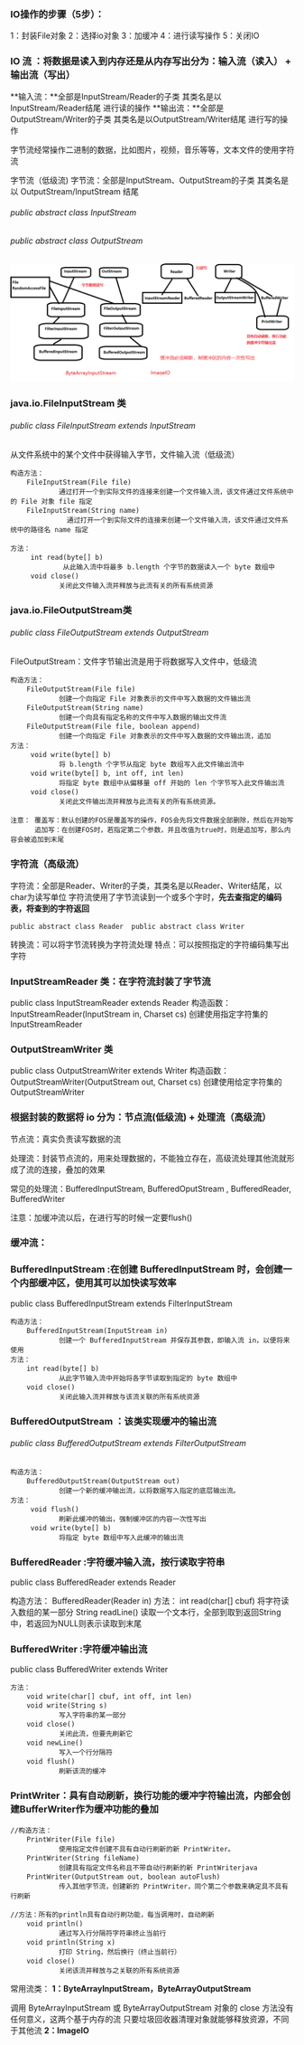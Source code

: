 ### IO操作的步骤（5步）：

1：封装File对象 2：选择io对象 3：加缓冲 4：进行读写操作 5：关闭IO

### IO 流 ：将数据是读入到内存还是从内存写出分为：输入流（读入） + 输出流（写出）

**输入流：**全部是InputStream/Reader的子类 其类名是以InputStream/Reader结尾 进行读的操作 **输出流：**全部是OutputStream/Writer的子类 其类名是以OutputStream/Writer结尾 进行写的操作

字节流经常操作二进制的数据，比如图片，视频，音乐等等，文本文件的使用字符流

字节流（低级流) 字节流：全部是InputStream、OutputStream的子类 其类名是以 OutputStream/InputStream 结尾

###### public abstract class InputStream

###### public abstract class OutputStream

[![IO流.png](https://github.com/likang315/Java/raw/master/Java_note/6%EF%BC%9AFile%EF%BC%8CIO%E6%B5%81/IO%E6%B5%81.png?raw=true)](https://github.com/likang315/Java/blob/master/Java_note/6：File，IO流/IO流.png?raw=true)

### java.io.FileInputStream 类

###### public class FileInputStream extends InputStream

从文件系统中的某个文件中获得输入字节，文件输入流（低级流）

```
构造方法：		
	FileInputStream(File file) 
     		通过打开一个到实际文件的连接来创建一个文件输入流，该文件通过文件系统中的 File 对象 file 指定
	FileInputStream(String name) 
    		  通过打开一个到实际文件的连接来创建一个文件输入流，该文件通过文件系统中的路径名 name 指定

方法：
	 int read(byte[] b) 
     		 从此输入流中将最多 b.length 个字节的数据读入一个 byte 数组中 
	 void close() 
      		关闭此文件输入流并释放与此流有关的所有系统资源
```

### java.io.FileOutputStream类

###### public class FileOutputStream extends OutputStream

FileOutputStream：文件字节输出流是用于将数据写入文件中，低级流

```
构造方法：
	FileOutputStream(File file) 
      		创建一个向指定 File 对象表示的文件中写入数据的文件输出流
	FileOutputStream(String name) 
      		创建一个向具有指定名称的文件中写入数据的输出文件流
	FileOutputStream(File file, boolean append) 
		 	创建一个向指定 File 对象表示的文件中写入数据的文件输出流，追加
方法：
	 void write(byte[] b) 
     		将 b.length 个字节从指定 byte 数组写入此文件输出流中
	 void write(byte[] b, int off, int len) 
      		将指定 byte 数组中从偏移量 off 开始的 len 个字节写入此文件输出流
	 void close() 
      		关闭此文件输出流并释放与此流有关的所有系统资源。 

注意：	覆盖写：默认创建的FOS是覆盖写的操作，FOS会先将文件数据全部删除，然后在开始写
	  追加写：在创建FOS时，若指定第二个参数，并且改值为true时，则是追加写，那么内容会被追加到末尾
```

### 字符流（高级流）

字符流：全部是Reader、Writer的子类，其类名是以Reader、Writer结尾，以char为读写单位 字符流使用了字节流读到一个或多个字时，**先去查指定的编码表，将查到的字符返回**

```
public abstract class Reader  public abstract class Writer
```

转换流：可以将字节流转换为字符流处理 特点：可以按照指定的字符编码集写出字符

### InputStreamReader 类：在字符流封装了字节流

public class InputStreamReader extends Reader 构造函数： InputStreamReader(InputStream in, Charset cs) 创建使用指定字符集的 InputStreamReader

### OutputStreamWriter 类

public class OutputStreamWriter extends Writer 构造函数： OutputStreamWriter(OutputStream out, Charset cs) 创建使用给定字符集的 OutputStreamWriter

### 根据封装的数据将 io 分为：节点流(低级流) + 处理流（高级流）

节点流：真实负责读写数据的流

处理流：封装节点流的，用来处理数据的，不能独立存在，高级流处理其他流就形成了流的连接，叠加的效果

常见的处理流：BufferedInputStream, BufferedOputStream , BufferedReader, BufferedWriter

注意：加缓冲流以后，在进行写的时候一定要flush()

### 缓冲流：

### BufferedInputStream :在创建 BufferedInputStream 时，会创建一个内部缓冲区，使用其可以加快读写效率

public class BufferedInputStream extends FilterInputStream

```
构造方法：
	BufferedInputStream(InputStream in) 
      	 	创建一个 BufferedInputStream 并保存其参数，即输入流 in，以便将来使用
方法：
	int read(byte[] b) 
      		从此字节输入流中开始将各字节读取到指定的 byte 数组中
	void close() 
    		关闭此输入流并释放与该流关联的所有系统资源
```

### BufferedOutputStream ：该类实现缓冲的输出流

###### public class BufferedOutputStream extends FilterOutputStream

```
构造方法：
	BufferedOutputStream(OutputStream out) 
    		创建一个新的缓冲输出流，以将数据写入指定的底层输出流。
方法：
	 void flush() 
      		刷新此缓冲的输出，强制缓冲区的内容一次性写出
	 void write(byte[] b) 
      		将指定 byte 数组中写入此缓冲的输出流
```

### BufferedReader	:字符缓冲输入流，按行读取字符串

public class BufferedReader extends Reader

构造方法： BufferedReader(Reader in) 方法： int read(char[] cbuf) 将字符读入数组的某一部分 String readLine() 读取一个文本行，全部到取到返回String中，若返回为NULL则表示读取到末尾

### BufferedWriter :字符缓冲输出流

public class BufferedWriter extends Writer

```
方法：
	void write(char[] cbuf, int off, int len)
	void write(String s) 
     		写入字符串的某一部分
	void close() 
   	 		关闭此流，但要先刷新它
	void newLine() 
     		写入一个行分隔符
	void flush() 
          	刷新该流的缓冲
```

### PrintWriter：具有自动刷新，换行功能的缓冲字符输出流，内部会创建BufferWriter作为缓冲功能的叠加

```
//构造方法：
	PrintWriter(File file) 
      		使用指定文件创建不具有自动行刷新的新 PrintWriter。
	PrintWriter(String fileName) 
      		创建具有指定文件名称且不带自动行刷新的新 PrintWriterjava
	PrintWriter(OutputStream out, boolean autoFlush) 
      		传入其他字节流，创建新的 PrintWriter，同个第二个参数来确定具不具有行刷新

//方法：所有的println具有自动行刷功能，每当调用时，自动刷新  
	void println() 
      		通过写入行分隔符字符串终止当前行 
	void println(String x) 
      		打印 String，然后换行（终止当前行） 
	void close() 
      		关闭该流并释放与之关联的所有系统资源
```

常用流类： **1：ByteArrayInputStream，ByteArrayOutputStream**

调用 ByteArrayInputStream 或 ByteArrayOutputStream 对象的 close 方法没有任何意义，这两个基于内存的流 只要垃圾回收器清理对象就能够释放资源，不同于其他流 **2：ImageIO**